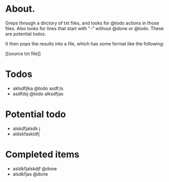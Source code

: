 # About.

Greps through a dirctory of txt files, and looks for @todo actions in those files.
Also looks for lines that start with "-" without @done or @todo. These are potential todos.

It then pops the results into a file, which has some format like the following:

[[source txt file]]

# Todos

- aklsdfjlka @todo asdf;ls
- asdfdsj @todo alksdfjas

# Potential todo

- alskdfjalsdk j
- aldskfaskldfj

# Completed items

- asldkfjalskdjf @done
- alsdkfjas @done



